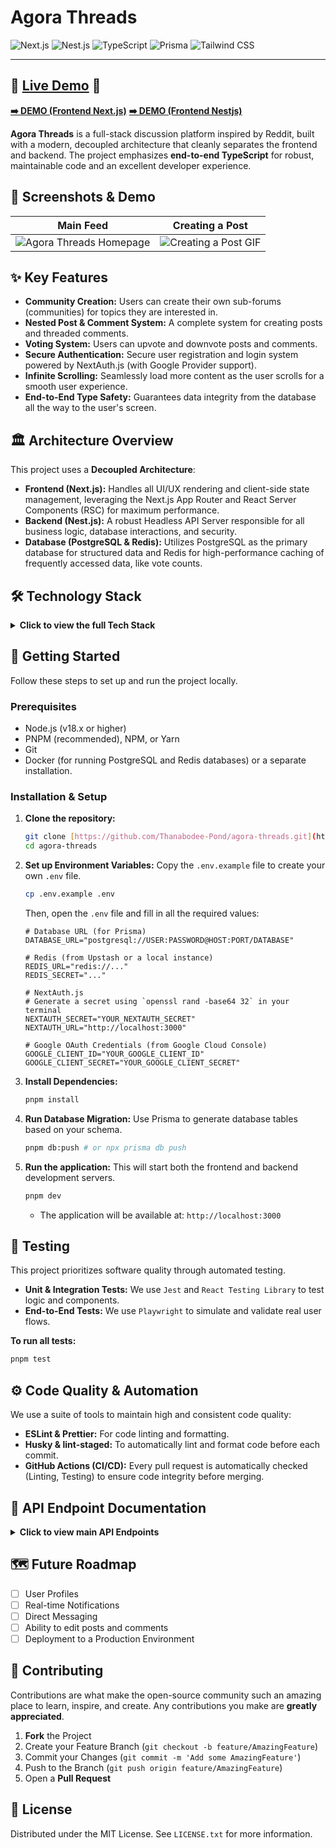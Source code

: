 # Agora Threads

![Next.js](https://img.shields.io/badge/Next.js-000000?style=for-the-badge&logo=nextdotjs&logoColor=white)
![Nest.js](https://img.shields.io/badge/Nest.js-E0234E?style=for-the-badge&logo=nestjs&logoColor=white)
![TypeScript](https://img.shields.io/badge/TypeScript-3178C6?style=for-the-badge&logo=typescript&logoColor=white)
![Prisma](https://img.shields.io/badge/Prisma-2D3748?style=for-the-badge&logo=prisma&logoColor=white)
![Tailwind CSS](https://img.shields.io/badge/Tailwind_CSS-38B2AC?style=for-the-badge&logo=tailwind-css&logoColor=white)

---

## 🚀 [Live Demo]([https://your-agora-threads-url.com]) 🚀

**[➡️ DEMO (Frontend Next.js)](https://youtu.be/SONtEk43acA)**
**[➡️ DEMO (Frontend Nestjs)](https://youtu.be/leIkWGZy5zM)**

**Agora Threads** is a full-stack discussion platform inspired by Reddit, built with a modern, decoupled architecture that cleanly separates the frontend and backend. The project emphasizes **end-to-end TypeScript** for robust, maintainable code and an excellent developer experience.

## 📸 Screenshots & Demo

| Main Feed                                          | Creating a Post                                  |
| -------------------------------------------------- | ------------------------------------------------ |
| ![Agora Threads Homepage](URL_TO_YOUR_HOMEPAGE_PNG) | ![Creating a Post GIF](URL_TO_YOUR_CREATE_POST_GIF) |

## ✨ Key Features

-   **Community Creation:** Users can create their own sub-forums (communities) for topics they are interested in.
-   **Nested Post & Comment System:** A complete system for creating posts and threaded comments.
-   **Voting System:** Users can upvote and downvote posts and comments.
-   **Secure Authentication:** Secure user registration and login system powered by NextAuth.js (with Google Provider support).
-   **Infinite Scrolling:** Seamlessly load more content as the user scrolls for a smooth user experience.
-   **End-to-End Type Safety:** Guarantees data integrity from the database all the way to the user's screen.

## 🏛️ Architecture Overview

This project uses a **Decoupled Architecture**:

-   **Frontend (Next.js):** Handles all UI/UX rendering and client-side state management, leveraging the Next.js App Router and React Server Components (RSC) for maximum performance.
-   **Backend (Nest.js):** A robust Headless API Server responsible for all business logic, database interactions, and security.
-   **Database (PostgreSQL & Redis):** Utilizes PostgreSQL as the primary database for structured data and Redis for high-performance caching of frequently accessed data, like vote counts.

## 🛠️ Technology Stack

<details>
<summary><strong>Click to view the full Tech Stack</strong></summary>

### Frontend (Client-side)

| Library / Framework        | Role                                                                    |
| -------------------------- | ----------------------------------------------------------------------- |
| **Next.js (App Router)** | Core React framework with SSR and RSC for high-performance web apps.    |
| **React** | A JavaScript library for building user interfaces.                        |
| **TypeScript** | Adds static type-checking to JavaScript.                                |
| **Tailwind CSS** | A utility-first CSS framework for rapid UI development.                 |
| **Shadcn/UI & Radix UI** | A collection of accessible, and highly customizable UI components.        |
| **TanStack Query** | Manages server state, caching, and data fetching efficiently.             |
| **React Hook Form & Zod** | Manages form state and provides client-side validation.                 |
| **NextAuth.js** | A complete open-source authentication solution for Next.js applications. |
| **Axios** | A promise-based HTTP client for making requests to the backend API.     |

### Backend (Server-side)

| Library / Framework     | Role                                                                |
| ----------------------- | ------------------------------------------------------------------- |
| **Nest.js** | A progressive Node.js framework for building efficient, scalable server-side applications. |
| **TypeScript** | The primary language for development.                                       |
| **Prisma** | A next-generation, type-safe ORM for Node.js and TypeScript.         |
| **Redis (Upstash)** | An in-memory database used for high-performance caching.                |
| **Zod** | Provides schema validation for API DTOs (Data Transfer Objects).      |
| **class-validator** | A decorator-based library for DTO validation that integrates with Nest.js. |

</details>

## 🚀 Getting Started

Follow these steps to set up and run the project locally.

### Prerequisites

-   Node.js (v18.x or higher)
-   PNPM (recommended), NPM, or Yarn
-   Git
-   Docker (for running PostgreSQL and Redis databases) or a separate installation.

### Installation & Setup

1.  **Clone the repository:**
    ```bash
    git clone [https://github.com/Thanabodee-Pond/agora-threads.git](https://github.com/Thanabodee-Pond/agora-threads.git)
    cd agora-threads
    ```

2.  **Set up Environment Variables:**
    Copy the `.env.example` file to create your own `.env` file.
    ```bash
    cp .env.example .env
    ```
    Then, open the `.env` file and fill in all the required values:
    ```env
    # Database URL (for Prisma)
    DATABASE_URL="postgresql://USER:PASSWORD@HOST:PORT/DATABASE"

    # Redis (from Upstash or a local instance)
    REDIS_URL="redis://..."
    REDIS_SECRET="..."

    # NextAuth.js
    # Generate a secret using `openssl rand -base64 32` in your terminal
    NEXTAUTH_SECRET="YOUR_NEXTAUTH_SECRET"
    NEXTAUTH_URL="http://localhost:3000"

    # Google OAuth Credentials (from Google Cloud Console)
    GOOGLE_CLIENT_ID="YOUR_GOOGLE_CLIENT_ID"
    GOOGLE_CLIENT_SECRET="YOUR_GOOGLE_CLIENT_SECRET"
    ```

3.  **Install Dependencies:**
    ```bash
    pnpm install
    ```

4.  **Run Database Migration:**
    Use Prisma to generate database tables based on your schema.
    ```bash
    pnpm db:push # or npx prisma db push
    ```

5.  **Run the application:**
    This will start both the frontend and backend development servers.
    ```bash
    pnpm dev
    ```
    -   The application will be available at: `http://localhost:3000`

## 🧪 Testing

This project prioritizes software quality through automated testing.

-   **Unit & Integration Tests:** We use `Jest` and `React Testing Library` to test logic and components.
-   **End-to-End Tests:** We use `Playwright` to simulate and validate real user flows.

**To run all tests:**
```bash
pnpm test
```

## ⚙️ Code Quality & Automation

We use a suite of tools to maintain high and consistent code quality:

-   **ESLint & Prettier:** For code linting and formatting.
-   **Husky & lint-staged:** To automatically lint and format code before each commit.
-   **GitHub Actions (CI/CD):** Every pull request is automatically checked (Linting, Testing) to ensure code integrity before merging.

## 🔗 API Endpoint Documentation

<details>
<summary><strong>Click to view main API Endpoints</strong></summary>

| Endpoint                             | Method  | Protected? | Description                               |
| ------------------------------------ | ------- | :--------: | ----------------------------------------- |
| `GET /api/community`                 | `GET`   |     No     | Fetches all communities.                  |
| `POST /api/community`                | `POST`  |    Yes     | Creates a new community.                  |
| `GET /api/posts`                     | `GET`   |     No     | Fetches all posts for the main feed.      |
| `POST /api/community/subscribe/{id}` | `POST`  |    Yes     | Subscribes/unsubscribes from a community. |
| `POST /api/post/comment`             | `POST`  |    Yes     | Creates a new comment on a post.          |
| `PATCH /api/post/vote`               | `PATCH` |    Yes     | Casts a vote on a post.                   |

</details>

## 🗺️ Future Roadmap

-   [ ] User Profiles
-   [ ] Real-time Notifications
-   [ ] Direct Messaging
-   [ ] Ability to edit posts and comments
-   [ ] Deployment to a Production Environment

## 🤝 Contributing

Contributions are what make the open-source community such an amazing place to learn, inspire, and create. Any contributions you make are **greatly appreciated**.

1.  **Fork** the Project
2.  Create your Feature Branch (`git checkout -b feature/AmazingFeature`)
3.  Commit your Changes (`git commit -m 'Add some AmazingFeature'`)
4.  Push to the Branch (`git push origin feature/AmazingFeature`)
5.  Open a **Pull Request**

## 📄 License

Distributed under the MIT License. See `LICENSE.txt` for more information.
